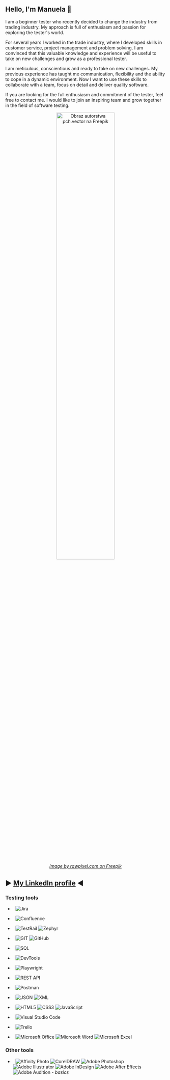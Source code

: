 ##  Hello, I'm Manuela :wave:

I am a beginner tester who recently decided to change the industry from trading industry. My approach is full of enthusiasm and passion for exploring the tester's world.

For several years I worked in the trade industry, where I developed skills in customer service, project management and problem solving. I am convinced that this valuable knowledge and experience will be useful to take on new challenges and grow as a professional tester.

I am meticulous, conscientious and ready to take on new challenges. My previous experience has taught me communication, flexibility and the ability to cope in a dynamic environment. Now I want to use these skills to collaborate with a team, focus on detail and deliver quality software.

If you are looking for the full enthusiasm and commitment of the tester, feel free to contact me. I would like to join an inspiring team and grow together in the field of software testing.

<p align="center"><img src="https://img.freepik.com/darmowe-wektory/szczesliwi-malutcy-ludzie-w-poblizu-ogromnej-powitalnej-plaskiej-ilustracji_74855-10808.jpg?w=996&t=st=1682616745~exp=1682617345~hmac=fab41c3fde42b90b7c3c0be59b2df240ad1609b2539bceec7e4ad87ebfd0b29e" alt="Obraz autorstwa pch.vector na Freepik" width="60%"></p>

###### <p align="center"><a href="https://pl.freepik.com/darmowe-wektory/szczesliwi-malutcy-ludzie-w-poblizu-ogromnej-powitalnej-plaskiej-ilustracji_11235579.htm#query=welcome&position=10&from_view=search&track=robertav1_2_sidr" target="_blank"><i>Image by rawpixel.com on Freepik</i></a></p> 

## ▶️ <a href="https://www.linkedin.com/in/manuela-wystup/"> My <b>LinkedIn</b> profile</a> ◀️

### Testing tools

* &nbsp; ![Jira](https://img.shields.io/badge/-Jira-0A1A2F?style=flat&logo=jira&logoColor=00d8fd)
  
* &nbsp; ![Confluence](https://img.shields.io/badge/-Confluence-0A1A2F?style=flat&logo=confluence&logoColor=00d8fd)

* &nbsp; ![TestRail](https://img.shields.io/badge/-TestRail-0A1A2F?style=flat&logo=testrail&logoColor=00d8fd)
         ![Zephyr](https://img.shields.io/badge/-Zephyr-0A1A2F?style=flat&logo=zephyr&logoColor=00d8fd)

* &nbsp; ![GIT](https://img.shields.io/badge/-GIT-0A1A2F?style=flat&logo=git&logoColor=00d8fd)
         ![GitHub](https://img.shields.io/badge/-GitHub-0A1A2F?style=flat&logo=github&logoColor=00d8fd)

* &nbsp; ![SQL](https://img.shields.io/badge/-SQL-0A1A2F?style=flat&logo=sql&logoColor=00d8fd)

* &nbsp; ![DevTools](https://img.shields.io/badge/-DevTools-0A1A2F?style=flat&logo=devtools&logoColor=00d8fd)

* &nbsp; ![Playwright](https://img.shields.io/badge/-Playwright-0A1A2F?style=flat&logo=playwright&logoColor=00d8fd)

* &nbsp; ![REST API](https://img.shields.io/badge/-REST%20API-0A1A2F?style=flat&logo=restapi&logoColor=00d8fd)

* &nbsp; ![Postman](https://img.shields.io/badge/-Postman-0A1A2F?style=flat&logo=postman&logoColor=00d8fd)

* &nbsp; ![JSON](https://img.shields.io/badge/-JSON-0A1A2F?style=flat&logo=json&logoColor=00d8fd)
         ![XML](https://img.shields.io/badge/-XML-0A1A2F?style=flat&logo=xml&logoColor=00d8fd)

* &nbsp; ![HTML5](https://img.shields.io/badge/-HTML5-0A1A2F?style=flat&logo=html5&logoColor=00d8fd)
         ![CSS3](https://img.shields.io/badge/-CSS3-0A1A2F?style=flat&logo=css3&logoColor=00d8fd)
         ![JavaScript](https://img.shields.io/badge/-Java%20Script-0A1A2F?style=flat&logo=java-script&logoColor=00d8fd)
         
* &nbsp; ![Visual Studio Code](https://img.shields.io/badge/-Visual%20Studio%20Code-0A1A2F?style=flat&logo=visual-studio-code&logoColor=007ACC)

* &nbsp; ![Trello](https://img.shields.io/badge/-Trello-0A1A2F?style=flat&logo=trello&logoColor=00d8fd)

* &nbsp; ![Microsoft Office](https://img.shields.io/badge/-Microsoft%20Office-0A1A2F?style=flat&logo=microsoftoffice&logoColor=00d8fd)
         ![Microsoft Word](https://img.shields.io/badge/-Microsoft%20Word-0A1A2F?style=flat&logo=microsoftword&logoColor=00d8fd)
         ![Microsoft Excel](https://img.shields.io/badge/-Microsoft%20Excel-0A1A2F?style=flat&logo=microsoftexcel&logoColor=00d8fd)

### Other tools

* &nbsp; ![Affinity Photo](https://img.shields.io/badge/-Affinity%20Photo-0A1A2F?style=flat&logo=affinityphoto&logoColor=00d8fd)
         ![CorelDRAW](https://img.shields.io/badge/-CorelDRAW-0A1A2F?style=flat&logo=coreldraw&logoColor=00d8fd)
         ![Adobe Photoshop](https://img.shields.io/badge/-Adobe%20Photoshop-0A1A2F?style=flat&logo=adobephotoshop&logoColor=00d8fd)
         ![Adobe Illustr&nbsp;ator](https://img.shields.io/badge/-Adobe%20Illustrator-0A1A2F?style=flat&logo=adobeillustrator&logoColor=00d8fd)
         ![Adobe InDesign](https://img.shields.io/badge/-Adobe%20InDesign-0A1A2F?style=flat&logo=adobeindesign&logoColor=00d8fd)
         ![Adobe After Effects](https://img.shields.io/badge/-Adobe%20After%20Effects-0A1A2F?style=flat&logo=adobeaftereffects&logoColor=00d8fd)
         ![Adobe Audition](https://img.shields.io/badge/-Adobe%20Audition-0A1A2F?style=flat&logo=adobeaudition&logoColor=00d8fd) <i>- basics</i>

<!---
Caounee/Caounee is a ✨ special ✨ repository because its `README.md` (this file) appears on your GitHub profile.
You can click the Preview link to take a look at your changes.
--->

